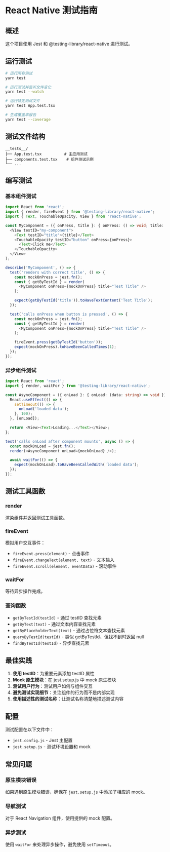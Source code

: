 # React Native 测试指南

## 概述

这个项目使用 Jest 和 @testing-library/react-native 进行测试。

## 运行测试

```bash
# 运行所有测试
yarn test

# 运行测试并监听文件变化
yarn test --watch

# 运行特定测试文件
yarn test App.test.tsx

# 生成覆盖率报告
yarn test --coverage
```

## 测试文件结构

```
__tests__/
├── App.test.tsx          # 主应用测试
├── components.test.tsx    # 组件测试示例
└── ...
```

## 编写测试

### 基本组件测试

```typescript
import React from 'react';
import { render, fireEvent } from '@testing-library/react-native';
import { Text, TouchableOpacity, View } from 'react-native';

const MyComponent = ({ onPress, title }: { onPress: () => void; title: string }) => (
  <View testID="my-component">
    <Text testID="title">{title}</Text>
    <TouchableOpacity testID="button" onPress={onPress}>
      <Text>Click me</Text>
    </TouchableOpacity>
  </View>
);

describe('MyComponent', () => {
  test('renders with correct title', () => {
    const mockOnPress = jest.fn();
    const { getByTestId } = render(
      <MyComponent onPress={mockOnPress} title="Test Title" />
    );

    expect(getByTestId('title')).toHaveTextContent('Test Title');
  });

  test('calls onPress when button is pressed', () => {
    const mockOnPress = jest.fn();
    const { getByTestId } = render(
      <MyComponent onPress={mockOnPress} title="Test Title" />
    );

    fireEvent.press(getByTestId('button'));
    expect(mockOnPress).toHaveBeenCalledTimes(1);
  });
});
```

### 异步组件测试

```typescript
import React from 'react';
import { render, waitFor } from '@testing-library/react-native';

const AsyncComponent = ({ onLoad }: { onLoad: (data: string) => void }) => {
  React.useEffect(() => {
    setTimeout(() => {
      onLoad('loaded data');
    }, 100);
  }, [onLoad]);

  return <View><Text>Loading...</Text></View>;
};

test('calls onLoad after component mounts', async () => {
  const mockOnLoad = jest.fn();
  render(<AsyncComponent onLoad={mockOnLoad} />);

  await waitFor(() => {
    expect(mockOnLoad).toHaveBeenCalledWith('loaded data');
  });
});
```

## 测试工具函数

### render
渲染组件并返回测试工具函数。

### fireEvent
模拟用户交互事件：
- `fireEvent.press(element)` - 点击事件
- `fireEvent.changeText(element, text)` - 文本输入
- `fireEvent.scroll(element, eventData)` - 滚动事件

### waitFor
等待异步操作完成。

### 查询函数
- `getByTestId(testId)` - 通过 testID 查找元素
- `getByText(text)` - 通过文本内容查找元素
- `getByPlaceholderText(text)` - 通过占位符文本查找元素
- `queryByTestId(testId)` - 类似 getByTestId，但找不到时返回 null
- `findByTestId(testId)` - 异步查找元素

## 最佳实践

1. **使用 testID**：为重要元素添加 testID 属性
2. **Mock 原生模块**：在 jest.setup.js 中 mock 原生模块
3. **测试用户行为**：测试用户如何与组件交互
4. **避免测试实现细节**：关注组件的行为而不是内部实现
5. **使用描述性的测试名称**：让测试名称清楚地描述测试内容

## 配置

测试配置在以下文件中：
- `jest.config.js` - Jest 主配置
- `jest.setup.js` - 测试环境设置和 mock

## 常见问题

### 原生模块错误
如果遇到原生模块错误，确保在 `jest.setup.js` 中添加了相应的 mock。

### 导航测试
对于 React Navigation 组件，使用提供的 mock 配置。

### 异步测试
使用 `waitFor` 来处理异步操作，避免使用 `setTimeout`。
